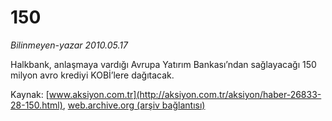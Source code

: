 # 150

*Bilinmeyen-yazar 2010.05.17*

<font class="agenda2NewsSpot">
 Halkbank, anlaşmaya vardığı Avrupa Yatırım Bankası’ndan sağlayacağı 150 milyon avro krediyi KOBİ’lere dağıtacak.
</font>
<font class="newsDetail">
</font>

Kaynak: [www.aksiyon.com.tr](http://aksiyon.com.tr/aksiyon/haber-26833-28-150.html), [web.archive.org (arşiv bağlantısı)](http://web.archive.org/web/20101120140442/http://aksiyon.com.tr/aksiyon/haber-26833-28-150.html)
